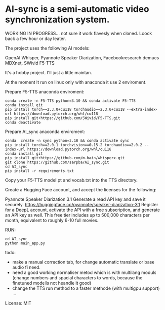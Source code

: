 # AI-sync is a semi-automatic video synchronization system.

WORKING IN PROGRESS... not sure it work flavesly when cloned. Loock back a few hour or day leater.


The project uses the following AI models:

OpenAI Whisper, 
Pyannote Speaker Diarization, 
Facebookresearch demucs MDXnet, 
SWivid F5-TTS

It's a hobby project. I'll just a little maintan.

At the moment It run on linux only with anaconda it use 2 enviroment.

Prepare F5-TTS anaconda enviroment:
```
conda create -n F5-TTS python=3.10 && conda activate F5-TTS
conda install git
pip install torch==2.3.0+cu118 torchaudio==2.3.0+cu118 --extra-index-url https://download.pytorch.org/whl/cu118
pip install git+https://github.com/SWivid/F5-TTS.git
conda deactivate
```

Prepare AI_sync anaconda enviroment:
```
conda  create -n sync python=3.10 && conda activate sync
pip install torch==2.0.1 torchvision==0.15.2 torchaudio==2.0.2 --index-url https://download.pytorch.org/whl/cu118
conda install git
pip install git+https://github.com/m-bain/whisperx.git
git clone https://github.com/sarpba/AI_sync.git
cd AI_sync
pip install -r requirements.txt
```
Copy your F5-TTS model.pt and vocab.txt into the TTS directory. 

Create a Hugging Face account, and accept the licenses for the following:

Pyannote Speaker Diarization 3.1 Generate a read API key and save it securely. https://huggingface.co/pyannote/speaker-diarization-3.1
Register for a DeepL account, activate the API with a free subscription, and generate an API key as well. This free tier includes up to 500,000 characters per month, equivalent to roughly 6-10 full movies.

RUN:
```
cd AI_sync
python main_app.py
```

todo:

- make a manual correction tab, for change automatic translate or base audio fi need.
- need a good working normaliser metod which is with multilang moduls (change numbers and spacial characters to words, because the finetuned modells not heandle it good)
- change the TTS run method to a faster methode (with multigpu support)
...

License: MIT
